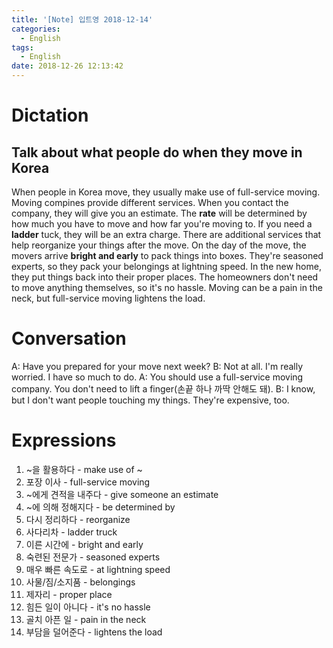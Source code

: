 ```yaml
---
title: '[Note] 입트영 2018-12-14'
categories:
  - English
tags:
  - English
date: 2018-12-26 12:13:42
---
```


# Dictation

## Talk about what people do when they move in Korea

When people in Korea move, they usually make use of full-service moving. Moving compines provide different services. When you contact the company, they will give you an estimate. The **rate** will be determined by how much you have to move and how far you're moving to. If you need a **ladder** tuck, they will be an extra charge. There are additional services that help reorganize your things after the move. On the day of the move, the movers arrive **bright and early** to pack things into boxes. They're seasoned experts, so they pack your belongings at lightning speed. In the new home, they put things back into their proper places. The homeowners don't need to move anything themselves, so it's no hassle. Moving can be a pain in the neck, but full-service moving lightens the load.

# Conversation

A: Have you prepared for your move next week?
B: Not at all. I'm really worried. I have so much to do.
A: You should use a full-service moving company. You don't need to lift a finger(손끝 하나 까딱 안해도 돼).
B: I know, but I don't want people touching my things. They're expensive, too.


# Expressions

1. ~을 활용하다 - make use of ~
2. 포장 이사 - full-service moving
3. ~에게 견적을 내주다 - give someone an estimate
4. ~에 의해 정해지다 - be determined by 
5. 다시 정리하다 - reorganize
6. 사다리차 - ladder truck
7. 이른 시간에 - bright and early
8. 숙련된 전문가 - seasoned experts
9. 매우 빠른 속도로 - at lightning speed
10. 사물/짐/소지품 - belongings
11. 제자리 - proper place
12. 힘든 일이 아니다 - it's no hassle
13. 골치 아픈 일 - pain in the neck
14. 부담을 덜어준다 - lightens the load